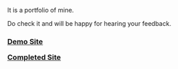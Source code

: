 <p>It is a portfolio of mine.</p>
<p>Do check it and will be happy for hearing your feedback.</p>
<h3>
<p><a href="https://sahilit.github.io/Sahil-Singh-Portfolio/" target="_blank">Demo Site</a></p>
<p><a href="http://sahilsingh.ml" target="_blank">Completed Site </a></p>
</h3>

